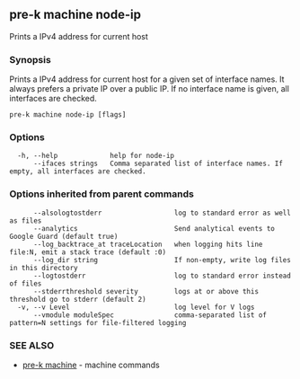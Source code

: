 ## pre-k machine node-ip

Prints a IPv4 address for current host

### Synopsis

Prints a IPv4 address for current host for a given set of interface names. It always prefers a private IP over a public IP.
If no interface name is given, all interfaces are checked.

```
pre-k machine node-ip [flags]
```

### Options

```
  -h, --help             help for node-ip
      --ifaces strings   Comma separated list of interface names. If empty, all interfaces are checked.
```

### Options inherited from parent commands

```
      --alsologtostderr                  log to standard error as well as files
      --analytics                        Send analytical events to Google Guard (default true)
      --log_backtrace_at traceLocation   when logging hits line file:N, emit a stack trace (default :0)
      --log_dir string                   If non-empty, write log files in this directory
      --logtostderr                      log to standard error instead of files
      --stderrthreshold severity         logs at or above this threshold go to stderr (default 2)
  -v, --v Level                          log level for V logs
      --vmodule moduleSpec               comma-separated list of pattern=N settings for file-filtered logging
```

### SEE ALSO

* [pre-k machine](pre-k_machine.md)	 - machine commands

